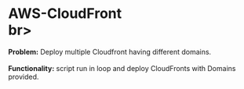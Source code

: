 # AWS-CloudFront<br>br>

<b>Problem:</b> Deploy multiple Cloudfront having different domains.<br><br>
<b>Functionality:</b> script run in loop and deploy CloudFronts with Domains provided.
